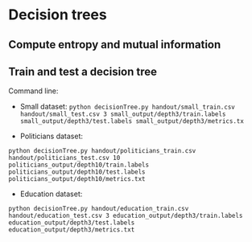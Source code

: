 # Decision trees

## Compute entropy and mutual information

## Train and test a decision tree

Command line:

* Small dataset:
```python decisionTree.py handout/small_train.csv handout/small_test.csv 3 small_output/depth3/train.labels small_output/depth3/test.labels small_output/depth3/metrics.tx```

* Politicians dataset:

```python decisionTree.py handout/politicians_train.csv handout/politicians_test.csv 10 politicians_output/depth10/train.labels politicians_output/depth10/test.labels politicians_output/depth10/metrics.txt```

* Education dataset:

```python decisionTree.py handout/education_train.csv handout/education_test.csv 3 education_output/depth3/train.labels education_output/depth3/test.labels education_output/depth3/metrics.txt```
